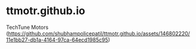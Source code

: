 # ttmotr.github.io
TechTune Motors
(https://github.com/shubhampolicepatil/ttmotr.github.io/assets/146802220/11e1bb27-db1a-4164-97ca-64ecd1985c95) 
